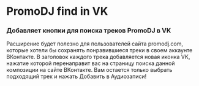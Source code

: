 # PromoDJ find in VK
### Добавляет кнопки для поиска треков PromoDJ в VK

Расширение будет полезно для пользователей сайта promodj.com, которые хотели бы сохранять понравившиеся треки в своем аккаунте ВКонтакте. В заголовок каждого трека добавляется новая иконка VK, нажатие которой перенаправит вас на страницу поиска данной композиции на сайте ВКонтакте. 
Вам остается только выбрать подходящий трек и нажать Добавить в Аудиозаписи!